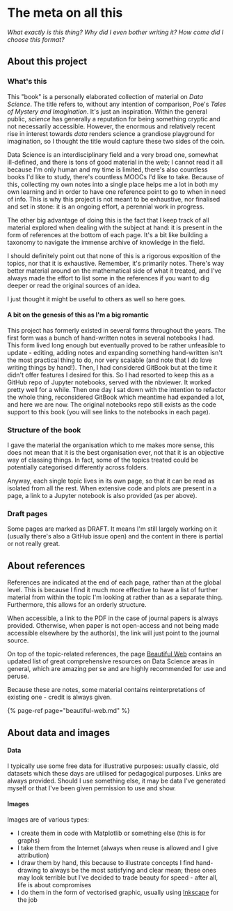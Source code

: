 # The meta on all this

_What exactly is this thing? Why did I even bother writing it? How come did I choose this format?_

## About this project

### What's this

This "book" is a personally elaborated collection of material on _Data Science_. The title refers to, without any intention of comparison, Poe's _Tales of Mystery and Imagination_. It's just an inspiration. Within the general public, _science_ has generally a reputation for being something cryptic and not necessarily accessible. However, the enormous and relatively recent rise in interest towards _data_ renders science a grandiose playground for imagination, so I thought the title would capture these two sides of the coin.

Data Science is an interdisciplinary field and a very broad one, somewhat ill-defined, and there is tons of good material in the web; I cannot read it all because I'm only human and my time is limited, there's also countless books I'd like to study, there's countless MOOCs I'd like to take. Because of this, collecting my own notes into a single place helps me a lot in both my own learning and in order to have one reference point to go to when in need of info. This is why this project is not meant to be exhaustive, nor finalised and set in stone: it is an ongoing effort, a perennial work in progress. 

The other big advantage of doing this is the fact that I keep track of all material explored when dealing with the subject at hand: it is present in the form of references at the bottom of each page. It's a bit like building a taxonomy to navigate the immense archive of knowledge in the field.

I should definitely point out that none of this is a rigorous exposition of the topics, nor that it is exhaustive. Remember, it's primarily notes. There's way better material around on the mathematical side of what it treated, and I've always made the effort to list some in the references if you want to dig deeper or read the original sources of an idea.

I just thought it might be useful to others as well so here goes.

#### A bit on the genesis of this as I'm a big romantic

This project has formerly existed in several forms throughout the years. The first form was a bunch of hand-written notes in several notebooks I had. This form lived long enough but eventually proved to be rather unfeasible to update - editing, adding notes and expanding something hand-written isn't the most practical thing to do, nor very scalable \(and note that I do love writing things by hand!\). Then, I had considered GitBook but at the time it didn't offer features I desired for this. So I had resorted to keep this as a GitHub repo of Jupyter notebooks, served with the nbviewer. It worked pretty well for a while. Then one day I sat down with the intention to refactor the whole thing, reconsidered GitBook which meantime had expanded a lot, and here we are now. The original notebooks repo still exists as the code support to this book \(you will see links to the notebooks in each page\). 

### Structure of the book

I gave the material the organisation which to me makes more sense, this does not mean that it is the best organisation ever, not that it is an objective way of classing things. In fact, some of the topics treated could be potentially categorised differently across folders.

Anyway, each single topic lives in its own page, so that it can be read as isolated from all the rest. When extensive code and plots are present in a page, a link to a Jupyter notebook is also provided \(as per above\). 

### Draft pages

Some pages are marked as DRAFT. It means I'm still largely working on it \(usually there's also a GitHub issue open\) and the content in there is partial or not really great.

## About references

References are indicated at the end of each page, rather than at the global level. This is because I find it much more effective to have a list of further material from within the topic I'm looking at rather than as a separate thing. Furthermore, this allows for an orderly structure.

When accessible, a link to the PDF in the case of journal papers is always provided. Otherwise, when paper is not open-access and not being made accessible elsewhere by the author\(s\), the link will just point to the journal source.

On top of the topic-related references, the page [Beautiful Web](beautiful-web.md) contains an updated list of great comprehensive resources on Data Science areas in general, which are amazing per se and are highly recommended for use and peruse.

Because these are notes, some material contains reinterpretations of existing one - credit is always given.

{% page-ref page="beautiful-web.md" %}

## About data and images

#### Data

I typically use some free data for illustrative purposes: usually classic, old datasets which these days are utilised for pedagogical purposes. Links are always provided. Should I use something else, it may be data I've generated myself or that I've been given permission to use and show.

#### Images

Images are of various types:

* I create them in code with Matplotlib or something else \(this is for graphs\)
* I take them from the Internet \(always when reuse is allowed and I give attribution\)
* I draw them by hand, this because to illustrate concepts I find hand-drawing to always be the most satisfying and clear mean; these ones may look terrible but I've decided to trade beauty for speed - after all, life is about compromises
* I do them in the form of vectorised graphic, usually using [Inkscape](https://inkscape.org/) for the job

